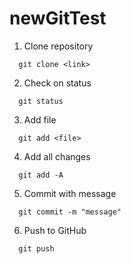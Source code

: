 # newGitTest

1. Clone repository
```
  git clone <link>
```

2. Check on status
```
  git status
```

3. Add file
```
  git add <file>
```

4. Add all changes
```
  git add -A
```

5. Commit with message
```
  git commit -m "message"
```

6. Push to GitHub
```
  git push
```
